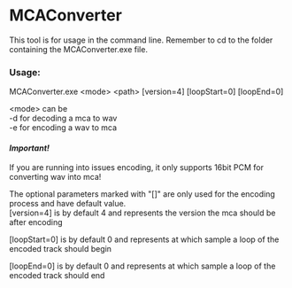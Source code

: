 # MCAConverter
This tool is for usage in the command line. Remember to cd to the folder containing the MCAConverter.exe file.

### Usage:
MCAConverter.exe \<mode\> \<path\> [version=4] [loopStart=0] [loopEnd=0]

\<mode\> can be<br>
-d for decoding a mca to wav<br>
-e for encoding a wav to mca<br>

#### *Important!*
If you are running into issues encoding, it only supports 16bit PCM for converting wav into mca!

The optional parameters marked with "[]" are only used for the encoding process and have default value.<br>
[version=4] is by default 4 and represents the version the mca should be after encoding<br>

[loopStart=0] is by default 0 and represents at which sample a loop of the encoded track should begin<br>

[loopEnd=0] is by default 0 and represents at which sample a loop of the encoded track should end<br>
